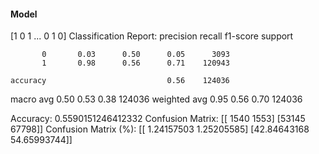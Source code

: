 #### Model
[1 0 1 ... 0 1 0]
Classification Report:
              precision    recall  f1-score   support

           0       0.03      0.50      0.05      3093
           1       0.98      0.56      0.71    120943

    accuracy                           0.56    124036
   macro avg       0.50      0.53      0.38    124036
weighted avg       0.95      0.56      0.70    124036

Accuracy: 0.5590151246412332
Confusion Matrix:
[[ 1540  1553]
 [53145 67798]]
Confusion Matrix (%):
[[ 1.24157503  1.25205585]
 [42.84643168 54.65993744]]
